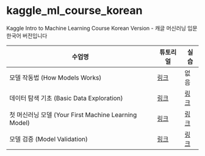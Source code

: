 # kaggle_ml_course_korean
Kaggle Intro to Machine Learning Course Korean Version - 캐글 머신러닝 입문 한국어 버전입니다

| 수업명 | 튜토리얼 | 실습 |
| ----- | --- | --- |
| 모델 작동법 (How Models Works) | [링크](https://www.kaggle.com/code/donggeonhan/how-models-work-kor-ver?scriptVersionId=102974832) | 없음 |
| 데이터 탐색 기초 (Basic Data Exploration) | [링크](https://www.kaggle.com/code/donggeonhan/basic-data-exploration?scriptVersionId=102980220) | [링크](https://www.kaggle.com/code/donggeonhan/exercise-explore-your-data?scriptVersionId=102982432) |
| 첫 머신러닝 모델 (Your First Machine Learning Model) | [링크](https://www.kaggle.com/code/jkldainjeong/your-first-machine-learning-model?scriptVersionId=103501847) | [링크](https://www.kaggle.com/code/jkldainjeong/exercise-your-first-machine-learning-model?scriptVersionId=103501993)
| 모델 검증 (Model Validation) | [링크](https://www.kaggle.com/code/jkldainjeong/model-validation?scriptVersionId=103501247) | [링크](https://www.kaggle.com/code/jkldainjeong/exercise-model-validation?scriptVersionId=103502167)
